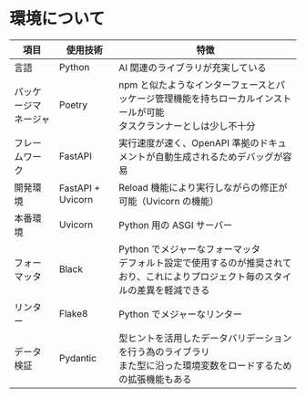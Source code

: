 # 環境について

| 項目                 | 使用技術          | 特徴                                                                                                                                |
| -------------------- | ----------------- | ----------------------------------------------------------------------------------------------------------------------------------- |
| 言語                 | Python            | AI 関連のライブラリが充実している                                                                                                   |
| パッケージマネージャ | Poetry            | npm と似たようなインターフェースとパッケージ管理機能を持ちローカルインストールが可能<br>タスクランナーとしは少し不十分              |
| フレームワーク       | FastAPI           | 実行速度が速く、OpenAPI 準拠のドキュメントが自動生成されるためデバッグが容易                                                        |
| 開発環境             | FastAPI + Uvicorn | Reload 機能により実行しながらの修正が可能（Uvicorn の機能）                                                                         |
| 本番環境             | Uvicorn           | Python 用の ASGI サーバー                                                                                                           |
| フォーマッタ         | Black             | Python でメジャーなフォーマッタ<br>デフォルト設定で使用するのが推奨されており、これによりプロジェクト毎のスタイルの差異を軽減できる |
| リンター             | Flake8            | Python でメジャーなリンター                                                                                                         |
| データ検証           | Pydantic          | 型ヒントを活用したデータバリデーションを行う為のライブラリ<br>また型に沿った環境変数をロードするための拡張機能もある                |
